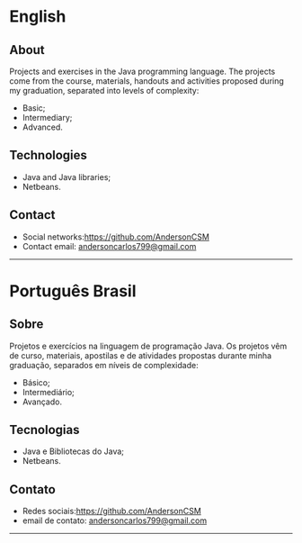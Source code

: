 # English
## About
Projects and exercises in the Java programming language. The projects come from the course, materials, handouts and activities proposed during my graduation, separated into levels of complexity:
- Basic;
- Intermediary;
- Advanced.

## Technologies
- Java and Java libraries;
- Netbeans.

## Contact
- Social networks:https://github.com/AndersonCSM
- Contact email: andersoncarlos799@gmail.com

---
# Português Brasil
## Sobre
Projetos e exercícios na linguagem de programação Java. Os projetos vêm de curso, materiais, apostilas e de atividades propostas durante minha graduação, separados em níveis de complexidade:
- Básico;
- Intermediário;
- Avançado.

## Tecnologias
- Java e Bibliotecas do Java;
- Netbeans.

## Contato
- Redes sociais:https://github.com/AndersonCSM
- email de contato: andersoncarlos799@gmail.com

---
